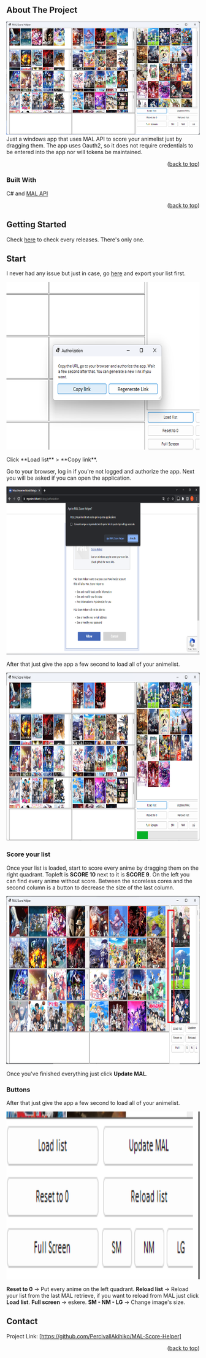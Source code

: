 <!-- Improved compatibility of back to top link: See: https://github.com/othneildrew/Best-README-Template/pull/73 -->
<a name="readme-top"></a>
<!--
*** Thanks for checking out the Best-README-Template. If you have a suggestion
*** that would make this better, please fork the repo and create a pull request
*** or simply open an issue with the tag "enhancement".
*** Don't forget to give the project a star!
*** Thanks again! Now go create something AMAZING! :D
-->



<!-- PROJECT SHIELDS -->
<!--
*** I'm using markdown "reference style" links for readability.
*** Reference links are enclosed in brackets [ ] instead of parentheses ( ).
*** See the bottom of this document for the declaration of the reference variables
*** for contributors-url, forks-url, etc. This is an optional, concise syntax you may use.
*** https://www.markdownguide.org/basic-syntax/#reference-style-links
-->



<!-- ABOUT THE PROJECT -->
## About The Project

![alt text](https://raw.githubusercontent.com/PercivallAkihiko/MAL-Score-Helper/main/icon/main.png)
Just a windows app that uses MAL API to score your animelist just by dragging them. 
The app uses Oauth2, so it does not require credentials to be entered into the app nor will tokens be maintained.

<p align="right">(<a href="#readme-top">back to top</a>)</p>


### Built With

C# and [MAL API](https://myanimelist.net/apiconfig/references/api/v2) 
<p align="right">(<a href="#readme-top">back to top</a>)</p>



<!-- GETTING STARTED -->
## Getting Started

Check [here](https://github.com/PercivallAkihiko/MAL-Score-Helper/releases) to check every releases. There's only one.


<!-- USAGE EXAMPLES -->
## Start

I never had any issue but just in case, go [here](https://myanimelist.net/panel.php?go=export) and export your list first.
<p align="center">
  <img width="660" height="437" src="https://raw.githubusercontent.com/PercivallAkihiko/MAL-Score-Helper/main/icon/tutorial1.png">
</p>
Click **Load list** > **Copy link**. 

Go to your browser, log in if you're not logged and authorize the app.
Next you will be asked if you can open the application.
<p align="center">
  <img width="660" height="437" src="https://raw.githubusercontent.com/PercivallAkihiko/MAL-Score-Helper/main/icon/tutorial2.png">
</p>

After that just give the app a few second to load all of your animelist.
<p align="center">
  <img width="660" height="437" src="https://raw.githubusercontent.com/PercivallAkihiko/MAL-Score-Helper/main/icon/tutorial3.png">
</p>

### Score your list
Once your list is loaded, start to score every anime by dragging them on the right quadrant.
Topleft is **SCORE 10** next to it is **SCORE 9**. On the left you can find every anime without score.
Between the scoreless cores and the second column is a button to decrease the size of the last column.

<p align="center">
  <img width="660" height="437" src="https://raw.githubusercontent.com/PercivallAkihiko/MAL-Score-Helper/main/icon/tutorial4.png">
</p>

Once you've finished everything just click **Update MAL**.

### Buttons
After that just give the app a few second to load all of your animelist.
<p align="center">
  <img width="660" height="437" src="https://raw.githubusercontent.com/PercivallAkihiko/MAL-Score-Helper/main/icon/tutorial5.png">
</p>

**Reset to 0** -> Put every anime on the left quadrant.
**Reload list** -> Reload your list from the last MAL retrieve, if you want to reload from MAL just click **Load list**.
**Full screen** -> eskere.
**SM - NM - LG** -> Change image's size.



<!-- CONTACT -->
## Contact

Project Link: [https://github.com/PercivallAkihiko/MAL-Score-Helper]

<p align="right">(<a href="#readme-top">back to top</a>)</p>


<!-- MARKDOWN LINKS & IMAGES -->
<!-- https://www.markdownguide.org/basic-syntax/#reference-style-links -->
[contributors-shield]: https://img.shields.io/github/contributors/othneildrew/Best-README-Template.svg?style=for-the-badge
[contributors-url]: https://github.com/othneildrew/Best-README-Template/graphs/contributors
[forks-shield]: https://img.shields.io/github/forks/othneildrew/Best-README-Template.svg?style=for-the-badge
[forks-url]: https://github.com/othneildrew/Best-README-Template/network/members
[stars-shield]: https://img.shields.io/github/stars/othneildrew/Best-README-Template.svg?style=for-the-badge
[stars-url]: https://github.com/othneildrew/Best-README-Template/stargazers
[issues-shield]: https://img.shields.io/github/issues/othneildrew/Best-README-Template.svg?style=for-the-badge
[issues-url]: https://github.com/othneildrew/Best-README-Template/issues
[license-shield]: https://img.shields.io/github/license/othneildrew/Best-README-Template.svg?style=for-the-badge
[license-url]: https://github.com/othneildrew/Best-README-Template/blob/master/LICENSE.txt
[linkedin-shield]: https://img.shields.io/badge/-LinkedIn-black.svg?style=for-the-badge&logo=linkedin&colorB=555
[linkedin-url]: https://linkedin.com/in/othneildrew
[product-screenshot]: images/screenshot.png
[Next.js]: https://img.shields.io/badge/next.js-000000?style=for-the-badge&logo=nextdotjs&logoColor=white
[Next-url]: https://nextjs.org/
[React.js]: https://img.shields.io/badge/React-20232A?style=for-the-badge&logo=react&logoColor=61DAFB
[React-url]: https://reactjs.org/
[Vue.js]: https://img.shields.io/badge/Vue.js-35495E?style=for-the-badge&logo=vuedotjs&logoColor=4FC08D
[Vue-url]: https://vuejs.org/
[Angular.io]: https://img.shields.io/badge/Angular-DD0031?style=for-the-badge&logo=angular&logoColor=white
[Angular-url]: https://angular.io/
[Svelte.dev]: https://img.shields.io/badge/Svelte-4A4A55?style=for-the-badge&logo=svelte&logoColor=FF3E00
[Svelte-url]: https://svelte.dev/
[Laravel.com]: https://img.shields.io/badge/Laravel-FF2D20?style=for-the-badge&logo=laravel&logoColor=white
[Laravel-url]: https://laravel.com
[Bootstrap.com]: https://img.shields.io/badge/Bootstrap-563D7C?style=for-the-badge&logo=bootstrap&logoColor=white
[Bootstrap-url]: https://getbootstrap.com
[JQuery.com]: https://img.shields.io/badge/jQuery-0769AD?style=for-the-badge&logo=jquery&logoColor=white
[JQuery-url]: https://jquery.com 
